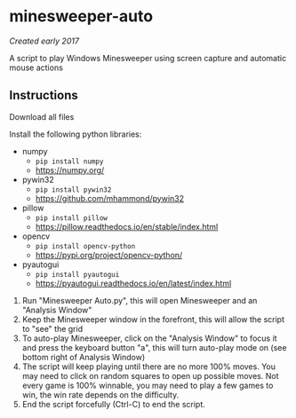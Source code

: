 # minesweeper-auto
*Created early 2017*

A script to play Windows Minesweeper using screen capture and automatic mouse actions

## Instructions
Download all files

Install the following python libraries:
- numpy
  - `pip install numpy`
  - https://numpy.org/
- pywin32
  - `pip install pywin32`
  - https://github.com/mhammond/pywin32
- pillow
  - `pip install pillow`
  - https://pillow.readthedocs.io/en/stable/index.html
- opencv
  - `pip install opencv-python`
  - https://pypi.org/project/opencv-python/
- pyautogui
  - `pip install pyautogui`
  - https://pyautogui.readthedocs.io/en/latest/index.html
  
1. Run "Minesweeper Auto.py", this will open Minesweeper and an "Analysis Window"
2. Keep the Minesweeper window in the forefront, this will allow the script to "see" the grid
3. To auto-play Minesweeper, click on the "Analysis Window" to focus it and press the keyboard button "a", this will turn auto-play mode on (see bottom right of Analysis Window)
4. The script will keep playing until there are no more 100% moves. You may need to click on random squares to open up possible moves. Not every game is 100% winnable, you may need to play a few games to win, the win rate depends on the difficulty.
5. End the script forcefully (Ctrl-C) to end the script.
